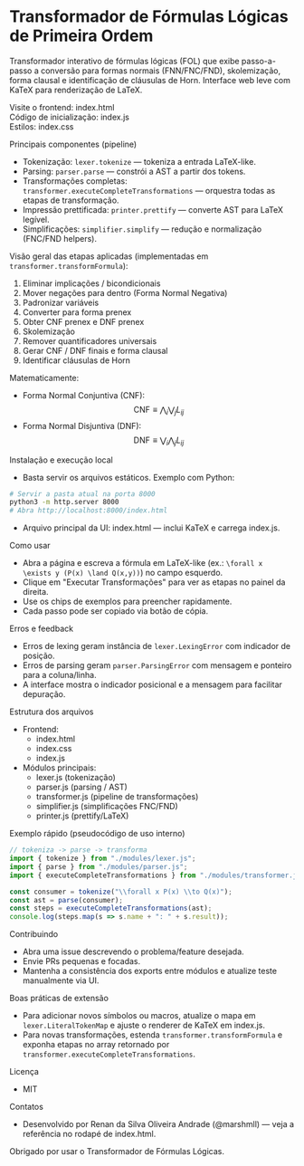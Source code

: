 # Transformador de Fórmulas Lógicas de Primeira Ordem

Transformador interativo de fórmulas lógicas (FOL) que exibe passo-a-passo a conversão para formas normais (FNN/FNC/FND), skolemização, forma clausal e identificação de cláusulas de Horn. Interface web leve com KaTeX para renderização de LaTeX.

Visite o frontend: index.html  
Código de inicialização: index.js  
Estilos: index.css

Principais componentes (pipeline)
- Tokenização: `lexer.tokenize` — tokeniza a entrada LaTeX-like.
- Parsing: `parser.parse` — constrói a AST a partir dos tokens.
- Transformações completas: `transformer.executeCompleteTransformations` — orquestra todas as etapas de transformação.
- Impressão prettificada: `printer.prettify` — converte AST para LaTeX legível.
- Simplificações: `simplifier.simplify` — redução e normalização (FNC/FND helpers).

Visão geral das etapas aplicadas (implementadas em `transformer.transformFormula`):
1. Eliminar implicações / bicondicionais
2. Mover negações para dentro (Forma Normal Negativa)
3. Padronizar variáveis
4. Converter para forma prenex
5. Obter CNF prenex e DNF prenex
6. Skolemização
7. Remover quantificadores universais
8. Gerar CNF / DNF finais e forma clausal
9. Identificar cláusulas de Horn

Matematicamente:
- Forma Normal Conjuntiva (CNF): $$\text{CNF} \equiv \bigwedge_{i} \bigvee_{j} L_{ij}$$
- Forma Normal Disjuntiva (DNF): $$\text{DNF} \equiv \bigvee_{i} \bigwedge_{j} L_{ij}$$

Instalação e execução local
- Basta servir os arquivos estáticos. Exemplo com Python:
````sh
# Servir a pasta atual na porta 8000
python3 -m http.server 8000
# Abra http://localhost:8000/index.html
````
- Arquivo principal da UI: index.html — inclui KaTeX e carrega index.js.

Como usar
- Abra a página e escreva a fórmula em LaTeX-like (ex.: `\forall x \exists y (P(x) \land Q(x,y))`) no campo esquerdo.
- Clique em "Executar Transformações" para ver as etapas no painel da direita.
- Use os chips de exemplos para preencher rapidamente.
- Cada passo pode ser copiado via botão de cópia.

Erros e feedback
- Erros de lexing geram instância de `lexer.LexingError` com indicador de posição.
- Erros de parsing geram `parser.ParsingError` com mensagem e ponteiro para a coluna/linha.
- A interface mostra o indicador posicional e a mensagem para facilitar depuração.

Estrutura dos arquivos
- Frontend:
  - index.html
  - index.css
  - index.js
- Módulos principais:
  - lexer.js (tokenização)
  - parser.js (parsing / AST)
  - transformer.js (pipeline de transformações)
  - simplifier.js (simplificações FNC/FND)
  - printer.js (prettify/LaTeX)

Exemplo rápido (pseudocódigo de uso interno)
````js
// tokeniza -> parse -> transforma
import { tokenize } from "./modules/lexer.js";
import { parse } from "./modules/parser.js";
import { executeCompleteTransformations } from "./modules/transformer.js";

const consumer = tokenize("\\forall x P(x) \\to Q(x)");
const ast = parse(consumer);
const steps = executeCompleteTransformations(ast);
console.log(steps.map(s => s.name + ": " + s.result));
````

Contribuindo
- Abra uma issue descrevendo o problema/feature desejada.
- Envie PRs pequenas e focadas.
- Mantenha a consistência dos exports entre módulos e atualize teste manualmente via UI.

Boas práticas de extensão
- Para adicionar novos símbolos ou macros, atualize o mapa em `lexer.LiteralTokenMap` e ajuste o renderer de KaTeX em index.js.
- Para novas transformações, estenda `transformer.transformFormula` e exponha etapas no array retornado por `transformer.executeCompleteTransformations`.

Licença
- MIT

Contatos
- Desenvolvido por Renan da Silva Oliveira Andrade (@marshmll) — veja a referência no rodapé de index.html.

Obrigado por usar o Transformador de Fórmulas Lógicas.